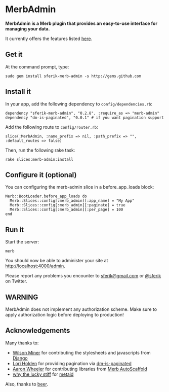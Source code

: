 # MerbAdmin

**MerbAdmin is a Merb plugin that provides an easy-to-use interface for managing your data.**

It currently offers the features listed [here](http://sferik.tadalist.com/lists/1352791/public).

## Get it

At the command prompt, type:

    sudo gem install sferik-merb-admin -s http://gems.github.com

## Install it

In your app, add the following dependency to `config/dependencies.rb`:

    dependency "sferik-merb-admin", "0.2.8", :require_as => "merb-admin"
    dependency "dm-is-paginated", "0.0.1" # if you want pagination support

Add the following route to `config/router.rb`:

    slice(:MerbAdmin, :name_prefix => nil, :path_prefix => "", :default_routes => false)

Then, run the following rake task:

    rake slices:merb-admin:install

## Configure it (optional)

You can configuring the merb-admin slice in a before_app_loads block:

    Merb::BootLoader.before_app_loads do
      Merb::Slices::config[:merb_admin][:app_name] = "My App"
      Merb::Slices::config[:merb_admin][:paginate] = true
      Merb::Slices::config[:merb_admin][:per_page] = 100
    end

## Run it

Start the server:

    merb

You should now be able to administer your site at [http://localhost:4000/admin](http://localhost:4000/admin).

Please report any problems you encounter to <sferik@gmail.com> or [@sferik](http://twitter.com/home/?status=@sferik%20) on Twitter.

## WARNING

MerbAdmin does not implement any authorization scheme. Make sure to apply authorization logic before deploying to production!

## Acknowledgements

Many thanks to:
*   [Wilson Miner](http://www.wilsonminer.com) for contributing the stylesheets and javascripts from [Django](http://www.djangoproject.com)
*   [Lori Holden](http://loriholden.com/) for providing pagination via [dm-is-paginated](http://github.com/lholden/dm-is-paginated)
*   [Aaron Wheeler](http://fightinjoe.com/) for contributing libraries from [Merb AutoScaffold](http://github.com/fightinjoe/merb-autoscaffold)
*   [why the lucky stiff](http://whytheluckystiff.net/) for [metaid](http://whytheluckystiff.net/articles/seeingMetaclassesClearly.html)

Also, thanks to [beer](http://www.anchorbrewing.com).
